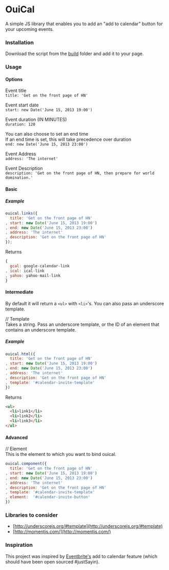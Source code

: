 # OuiCal

A simple JS library that enables you to add an "add to calendar" button for your upcoming events.

### Installation

Download the script from the [build](build) folder and add it to your page.

### Usage

#### Options
Event title    
`title: 'Get on the front page of HN'`

Event start date    
`start: new Date('June 15, 2013 19:00')`

Event duration (IN MINUTES)    
`duration: 120`

You can also choose to set an end time    
If an end time is set, this will take precedence over duration    
`end: new Date('June 15, 2013 23:00')`

Event Address    
`address: 'The internet'`

Event Description    
`description: 'Get on the front page of HN, then prepare for world domination.'`


#### Basic

##### Example

```js
ouical.links({
  title: 'Get on the front page of HN'
, start: new Date('June 15, 2013 19:00')
, end: new Date('June 15, 2013 23:00')
, address: 'The internet'
, description: 'Get on the front page of HN'
});
```

Returns    
```js
{
  gcal: google-calendar-link
, ical: ical-link
, yahoo: yahoo-mail-link
}
```


#### Intermediate

By default it will return a `<ul>` with `<li>`'s. You can also pass an underscore template.

// Template    
Takes a string. Pass an underscore template, or the ID of an element that contains an underscore template.

##### Example

```js
ouical.html({
  title: 'Get on the front page of HN'
, start: new Date('June 15, 2013 19:00')
, end: new Date('June 15, 2013 23:00')
, address: 'The internet'
, description: 'Get on the front page of HN'
, template: '#calendar-invite-template'
})
```

Returns    
```html
<ul>
  <li>link1</li>
  <li>link2</li>
  <li>link3</li>
</ul>
```

#### Advanced

// Element    
This is the element to which you want to bind ouical.

```js
ouical.component({
  title: 'Get on the front page of HN'
, start: new Date('June 15, 2013 19:00')
, end: new Date('June 15, 2013 23:00')
, address: 'The internet'
, description: 'Get on the front page of HN'
, template: '#calendar-invite-template'
, element:  '#calendar-invite-button'
})
```

### Libraries to consider

- [http://underscorejs.org/#template](http://underscorejs.org/#template)
- [http://momentjs.com/](http://momentjs.com/)


### Inspiration

This project was inspired by [Eventbrite's](http://www.eventbrite.com/) add to calendar feature (which should have been open sourced #justSayin).
